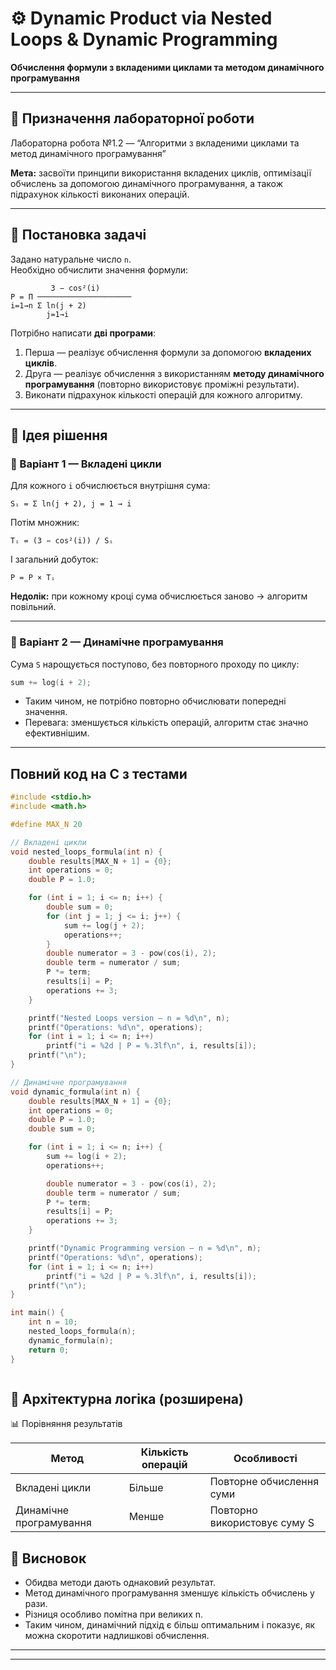 # ⚙️ Dynamic Product via Nested Loops & Dynamic Programming

**Обчислення формули з вкладеними циклами та методом динамічного програмування**

---

## 📘 Призначення лабораторної роботи

Лабораторна робота №1.2 — “Алгоритми з вкладеними циклами та метод динамічного програмування”

**Мета:** засвоїти принципи використання вкладених циклів, оптимізації обчислень за допомогою динамічного програмування,
а також підрахунок кількості виконаних операцій.

---

## 🧩 Постановка задачі

Задано натуральне число `n`.  
Необхідно обчислити значення формули:
```
         3 − cos²(i)
P = Π ─────────────────────
i=1→n Σ ln(j + 2)
        j=1→i
```

Потрібно написати **дві програми**:

1. Перша — реалізує обчислення формули за допомогою **вкладених циклів**.  
2. Друга — реалізує обчислення з використанням **методу динамічного програмування** (повторно використовує проміжні результати).  
3. Виконати підрахунок кількості операцій для кожного алгоритму.

---

## 🧠 Ідея рішення

### 🔹 Варіант 1 — Вкладені цикли

Для кожного `i` обчислюється внутрішня сума:

```
Sᵢ = Σ ln(j + 2), j = 1 → i
```
  
Потім множник:
```
Tᵢ = (3 − cos²(i)) / Sᵢ
```

І загальний добуток:

```
P = P × Tᵢ
```

**Недолік:** при кожному кроці сума обчислюється заново → алгоритм повільний.

---

### 🔹 Варіант 2 — Динамічне програмування

Сума `S` нарощується поступово, без повторного проходу по циклу:

```c
sum += log(i + 2);
```

- Таким чином, не потрібно повторно обчислювати попередні значення.
- Перевага: зменшується кількість операцій, алгоритм стає значно ефективнішим.
  
---


## Повний код на C з тестами

```c
#include <stdio.h>
#include <math.h>

#define MAX_N 20

// Вкладені цикли
void nested_loops_formula(int n) {
    double results[MAX_N + 1] = {0};
    int operations = 0;
    double P = 1.0;

    for (int i = 1; i <= n; i++) {
        double sum = 0;
        for (int j = 1; j <= i; j++) {
            sum += log(j + 2);
            operations++;
        }
        double numerator = 3 - pow(cos(i), 2);
        double term = numerator / sum;
        P *= term;
        results[i] = P;
        operations += 3;
    }

    printf("Nested Loops version — n = %d\n", n);
    printf("Operations: %d\n", operations);
    for (int i = 1; i <= n; i++)
        printf("i = %2d | P = %.3lf\n", i, results[i]);
    printf("\n");
}

// Динамічне програмування
void dynamic_formula(int n) {
    double results[MAX_N + 1] = {0};
    int operations = 0;
    double P = 1.0;
    double sum = 0;

    for (int i = 1; i <= n; i++) {
        sum += log(i + 2);
        operations++;

        double numerator = 3 - pow(cos(i), 2);
        double term = numerator / sum;
        P *= term;
        results[i] = P;
        operations += 3;
    }

    printf("Dynamic Programming version — n = %d\n", n);
    printf("Operations: %d\n", operations);
    for (int i = 1; i <= n; i++)
        printf("i = %2d | P = %.3lf\n", i, results[i]);
    printf("\n");
}

int main() {
    int n = 10;
    nested_loops_formula(n);
    dynamic_formula(n);
    return 0;
}



```

## 🧠 Архітектурна логіка (розширена)

📊 Порівняння результатів


|Метод|                Кількість операцій|	          Особливості|
|----------------------|----------------|-----------------------|
|Вкладені цикли	            |Більше|	 Повторне обчислення суми|
|Динамічне програмування	|Менше|	Повторно використовує суму S|

## 🧾 Висновок

- Обидва методи дають однаковий результат.
- Метод динамічного програмування зменшує кількість обчислень у рази.
- Різниця особливо помітна при великих n.
- Таким чином, динамічний підхід є більш оптимальним і показує, як можна скоротити надлишкові обчислення.

---


---
